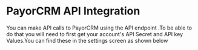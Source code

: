 # PayorCRM API Integration



You can make API calls to PayorCRM using the API endpoint .To be able to do that you will need to first get your account's API Secret and API key Values.You can find these in the settings screen as shown below



